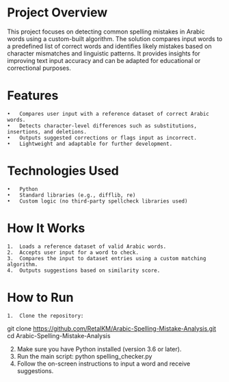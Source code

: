 # Project Overview

This project focuses on detecting common spelling mistakes in Arabic words using a custom-built algorithm. The solution compares input words to a predefined list of correct words and identifies likely mistakes based on character mismatches and linguistic patterns. It provides insights for improving text input accuracy and can be adapted for educational or correctional purposes.


# Features

	•	Compares user input with a reference dataset of correct Arabic words.
	•	Detects character-level differences such as substitutions, insertions, and deletions.
	•	Outputs suggested corrections or flags input as incorrect.
	•	Lightweight and adaptable for further development.


# Technologies Used

	•	Python
	•	Standard libraries (e.g., difflib, re)
	•	Custom logic (no third-party spellcheck libraries used)

#  How It Works
 
	1.	Loads a reference dataset of valid Arabic words.
	2.	Accepts user input for a word to check.
	3.	Compares the input to dataset entries using a custom matching algorithm.
	4.	Outputs suggestions based on similarity score.

 # How to Run
 
	1.	Clone the repository:
 git clone https://github.com/RetalKM/Arabic-Spelling-Mistake-Analysis.git
cd Arabic-Spelling-Mistake-Analysis

2.	Make sure you have Python installed (version 3.6 or later).
3.	Run the main script: python spelling_checker.py
4.	Follow the on-screen instructions to input a word and receive suggestions.

